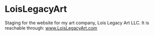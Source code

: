 # LoisLegacyArt
Staging for the website for my art company, Lois Legacy Art LLC.
It is reachable through: www.LoisLegacyArt.com
